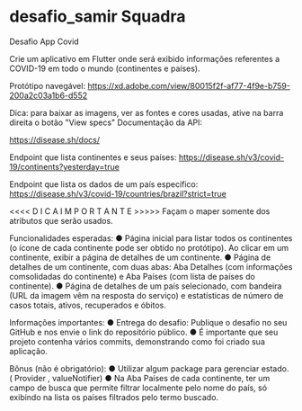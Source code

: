 # desafio_samir Squadra
Desafio App Covid

Crie um  aplicativo em Flutter onde será exibido informações referentes a COVID-19 em todo o mundo (continentes e países).

Protótipo navegável:
https://xd.adobe.com/view/80015f2f-af77-4f9e-b759-200a2c03a1b6-d552

Dica: para baixar as imagens, ver as fontes e cores usadas, ative na barra direita o botão "View specs"
Documentação da API:


https://disease.sh/docs/

Endpoint que lista continentes e seus países:
https://disease.sh/v3/covid-19/continents?yesterday=true

Endpoint que lista os dados de um país específico:
https://disease.sh/v3/covid-19/countries/brazil?strict=true

<<<< D I C A   I M P O R T A N T E >>>>>
Façam o maper somente dos atributos que serão usados.

Funcionalidades esperadas:
● Página inicial para listar todos os continentes (o ícone de cada continente pode ser obtido no protótipo). Ao clicar em um continente, exibir a página de detalhes de um continente.
● Página de detalhes de um continente, com duas abas: Aba Detalhes (com informações comsolidadas do continente) e Aba Países (com lista de países do continente).
● Página de detalhes de um país selecionado, com bandeira (URL da imagem vêm na resposta do serviço) e estatísticas de número de casos totais, ativos, recuperados e óbitos.
  
Informações importantes:
● Entrega do desafio: Publique o desafio no seu GitHub e nos envie o link do repositório público.
● É importante que seu projeto contenha vários commits, demonstrando como foi criado sua aplicação. 

Bônus (não é obrigatório):
● Utilizar algum package para gerenciar estado. ( Provider , valueNotifier)
● Na Aba Países de cada continente, ter um campo de busca que permite filtrar localmente pelo nome do país, só exibindo na lista os países filtrados pelo termo buscado.

